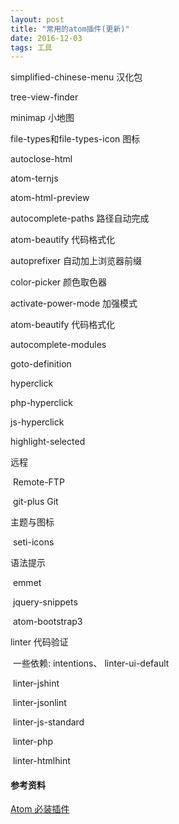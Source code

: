 ```yaml
---
layout: post
title: "常用的atom插件(更新)"
date: 2016-12-03
tags: 工具
---
```


simplified-chinese-menu	汉化包

tree-view-finder

minimap					小地图

file-types和file-types-icon	图标

autoclose-html

atom-ternjs

atom-html-preview

autocomplete-paths		路径自动完成

atom-beautify    			代码格式化

autoprefixer				自动加上浏览器前缀

color-picker				颜色取色器

activate-power-mode		加强模式

atom-beautify			代码格式化

autocomplete-modules

goto-definition

hyperclick

php-hyperclick

js-hyperclick

highlight-selected




远程

​	Remote-FTP

​	git-plus					Git



主题与图标

​	seti-icons



语法提示

​	emmet

​	jquery-snippets

​	atom-bootstrap3



linter					代码验证

​	一些依赖: intentions、 linter-ui-default

​	linter-jshint

​	linter-jsonlint

​	linter-js-standard

​	linter-php

​	linter-htmlhint






#### 参考资料

[Atom 必装插件](http://blog.csdn.net/Nick_php/article/details/54020956) 



























